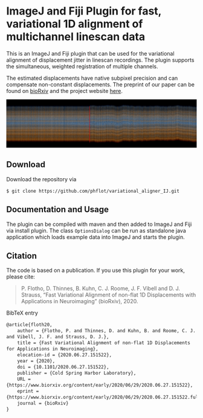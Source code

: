 
# ImageJ and Fiji Plugin for fast, variational 1D alignment of multichannel linescan data

This is an ImageJ and Fiji plugin that can be used for the variational alignment of displacement jitter in linescan recordings. The plugin supports the simultaneous, weighted registration of multiple channels.

The estimated displacements have native subpixel precision and can compensate non-constant displacements. The preprint of our paper can be found on [bioRxiv](https://www.biorxiv.org/content/10.1101/2020.06.27.151522v1) and the project website [here](https://phflot.github.io/variational_aligner/).

![](img.jpg?raw=true "Title")

## Download

Download the repository via
```
$ git clone https://github.com/phflot/variational_aligner_IJ.git
```

## Documentation and Usage

The plugin can be compiled with maven and then added to ImageJ and Fiji via install plugin. The class ```OptionsDialog``` can be run as standalone java application which loads example data into ImageJ and starts the plugin. 

## Citation

The code is based on a publication. If you use this plugin for your work, please cite: 
  
> P. Flotho, D. Thinnes, B. Kuhn, C. J. Roome, J. F. Vibell and D. J. Strauss, “Fast Variational Alignment of non-flat 1D Displacements with Applications in Neuroimaging” (bioRxiv), 2020. 

BibTeX entry
```
@article{floth20,
    author = {Flotho, P. and Thinnes, D. and Kuhn, B. and Roome, C. J. and Vibell, J. F. and Strauss, D. J.},
    title = {Fast Variational Alignment of non-flat 1D Displacements for Applications in Neuroimaging},
	elocation-id = {2020.06.27.151522},
	year = {2020},
	doi = {10.1101/2020.06.27.151522},
	publisher = {Cold Spring Harbor Laboratory},
	URL = {https://www.biorxiv.org/content/early/2020/06/29/2020.06.27.151522},
	eprint = {https://www.biorxiv.org/content/early/2020/06/29/2020.06.27.151522.full.pdf},
	journal = {bioRxiv}
}
```
